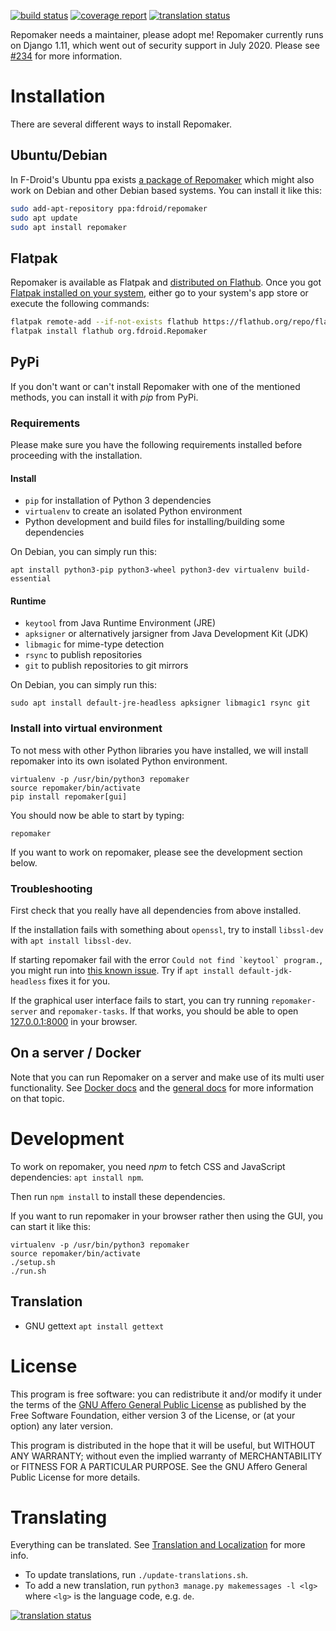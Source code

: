 [![build status](https://gitlab.com/fdroid/repomaker/badges/master/build.svg)](https://gitlab.com/fdroid/repomaker/commits/master)
[![coverage report](https://gitlab.com/fdroid/repomaker/badges/master/coverage.svg)](https://gitlab.com/fdroid/repomaker/-/jobs)
[![translation status](https://hosted.weblate.org/widgets/f-droid/-/repomaker/svg-badge.svg)](https://hosted.weblate.org/projects/f-droid/repomaker/)

Repomaker needs a maintainer, please adopt me!  Repomaker currently runs on Django 1.11, which went out of security support in July 2020. Please see [#234](https://gitlab.com/fdroid/repomaker/-/issues/233) for more information.

# Installation

There are several different ways to install Repomaker.

## Ubuntu/Debian

In F-Droid's Ubuntu ppa exists
[a package of Repomaker](https://launchpad.net/~fdroid/+archive/ubuntu/repomaker)
which might also work on Debian and other Debian based systems.
You can install it like this:
```bash
sudo add-apt-repository ppa:fdroid/repomaker
sudo apt update
sudo apt install repomaker
```

## Flatpak

Repomaker is available as Flatpak and
[distributed on Flathub](https://flathub.org/apps/details/org.fdroid.Repomaker).
Once you got [Flatpak installed on your system](https://flatpak.org/setup/),
either go to your system's app store or execute the following commands:
```bash
flatpak remote-add --if-not-exists flathub https://flathub.org/repo/flathub.flatpakrepo
flatpak install flathub org.fdroid.Repomaker
```

## PyPi

If you don't want or can't install Repomaker with one of the mentioned
methods, you can install it with _pip_ from PyPi.

### Requirements

Please make sure you have the following requirements installed
before proceeding with the installation. 

#### Install

* `pip` for installation of Python 3 dependencies
* `virtualenv` to create an isolated Python environment
* Python development and build files for installing/building some dependencies

On Debian, you can simply run this:

`apt install python3-pip python3-wheel python3-dev virtualenv build-essential`

#### Runtime

* `keytool` from Java Runtime Environment (JRE)
* `apksigner` or alternatively jarsigner from Java Development Kit (JDK)
* `libmagic` for mime-type detection
* `rsync` to publish repositories
* `git` to publish repositories to git mirrors

On Debian, you can simply run this:

`sudo apt install default-jre-headless apksigner libmagic1 rsync git`

### Install into virtual environment

To not mess with other Python libraries you have installed,
we will install repomaker into its own isolated Python environment.

    virtualenv -p /usr/bin/python3 repomaker
    source repomaker/bin/activate
    pip install repomaker[gui]

You should now be able to start by typing:

    repomaker

If you want to work on repomaker,
please see the development section below.

### Troubleshooting

First check that you really have all dependencies from above installed.

If the installation fails with something about `openssl`,
try to install `libssl-dev` with `apt install libssl-dev`.

If starting repomaker fail with the error ```Could not find `keytool` program.```,
you might run into [this known issue](https://gitlab.com/fdroid/repomaker/issues/192).
Try if `apt install default-jdk-headless` fixes it for you.

If the graphical user interface fails to start,
you can try running `repomaker-server` and `repomaker-tasks`.
If that works, you should be able to open [127.0.0.1:8000](http://127.0.0.1:8000/)
in your browser.

## On a server / Docker

Note that you can run Repomaker on a server and make use of its
multi user functionality.
See [Docker docs](https://gitlab.com/fdroid/repomaker/tree/master/docker)
and the
[general docs](https://gitlab.com/fdroid/repomaker/tree/master/doc)
for more information on that topic.

# Development

To work on repomaker, you need _npm_ to fetch CSS and JavaScript dependencies: `apt install npm`.

Then run `npm install` to install these dependencies.

If you want to run repomaker in your browser rather then using the GUI,
you can start it like this:

    virtualenv -p /usr/bin/python3 repomaker
    source repomaker/bin/activate
    ./setup.sh
    ./run.sh

## Translation

* GNU gettext `apt install gettext`

# License

This program is free software: you can redistribute it and/or modify it
under the terms of the [GNU Affero General Public License](/LICENSE)
as published by the Free Software Foundation,
either version 3 of the License,
or (at your option) any later version.

This program is distributed in the hope that it will be useful,
but WITHOUT ANY WARRANTY;
without even the implied warranty of MERCHANTABILITY or FITNESS FOR A PARTICULAR PURPOSE.
See the GNU Affero General Public License for more details.


# Translating

Everything can be translated.  See
[Translation and Localization](https://f-droid.org/docs/Translation_and_Localization)
for more info.

* To update translations, run `./update-translations.sh`.
* To add a new translation, run `python3 manage.py makemessages -l <lg>` where `<lg>` is the language code, e.g. `de`.

[![translation status](https://hosted.weblate.org/widgets/f-droid/-/repomaker/multi-auto.svg)](https://hosted.weblate.org/engage/f-droid/?utm_source=widget)

